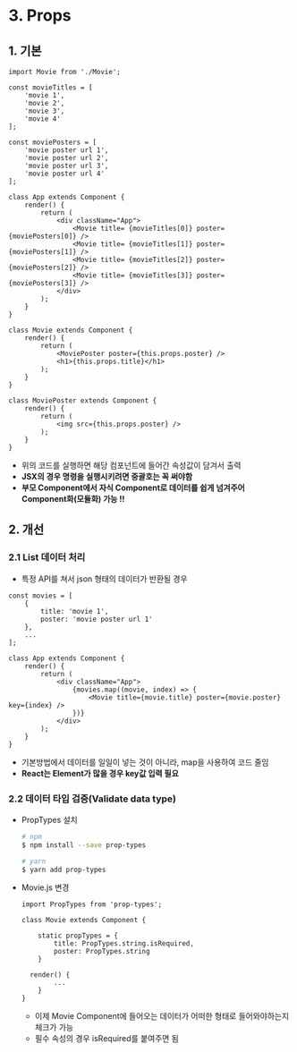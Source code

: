 # 3. Props

## 1.  기본

```react
import Movie from './Movie';

const movieTitles = [
    'movie 1',
    'movie 2',
    'movie 3',
    'movie 4'
];

const moviePosters = [
	'movie poster url 1',
    'movie poster url 2',
    'movie poster url 3',
    'movie poster url 4'
];

class App extends Component {
    render() {
        return (
        	<div className="App">
            	<Movie title= {movieTitles[0]} poster= {moviePosters[0]} />
                <Movie title= {movieTitles[1]} poster= {moviePosters[1]} />
                <Movie title= {movieTitles[2]} poster= {moviePosters[2]} />
                <Movie title= {movieTitles[3]} poster= {moviePosters[3]} />
            </div>
        );
    }
}
```

```react
class Movie extends Component {
    render() {
        return (
            <MoviePoster poster={this.props.poster} />
        	<h1>{this.props.title}</h1>
        );
    }
}

class MoviePoster extends Component {
    render() {
        return (
        	<img src={this.props.poster} />
        );
    }
}
```

- 위의 코드를 실행하면 해당 컴포넌트에 들어간 속성값이 담겨서 출력
- **JSX의 경우 명령을 실행시키려면 중괄호는 꼭 써야함**
- **부모 Component에서 자식 Component로 데이터를 쉽게 넘겨주어 Component화(모듈화) 가능 !!**

## 2. 개선

### 2.1 List 데이터 처리

- 특정 API를 쳐서 json 형태의 데이터가 반환될 경우

```react
const movies = [
    {
        title: 'movie 1',
        poster: 'movie poster url 1'
    },
    ...
];
    
class App extends Component {
	render() {
        return (
        	<div className="App">
            	{movies.map((movie, index) => {
                    <Movie title={movie.title} poster={movie.poster} key={index} />
                })}
            </div>
        );
    }    
}
```

- 기본방법에서 데이터를 일일이 넣는 것이 아니라, map을 사용하여 코드 줄임
- **React는 Element가 많을 경우 key값 입력 필요**

### 2.2 데이터 타입 검증(Validate data type)

- PropTypes 설치

  ```bash
  # npm
  $ npm install --save prop-types
  
  # yarn
  $ yarn add prop-types
  ```

- Movie.js 변경

  ```react
  import PropTypes from 'prop-types';
  
  class Movie extends Component {
      
      static propTypes = {
          title: PropTypes.string.isRequired,
          poster: PropTypes.string
      }
  
  	render() {
          ...
      }
  }
  ```

  - 이제 Movie Component에 들어오는 데이터가 어떠한 형태로 들어와야하는지 체크가 가능
  - 필수 속성의 경우 isRequired를 붙여주면 됨